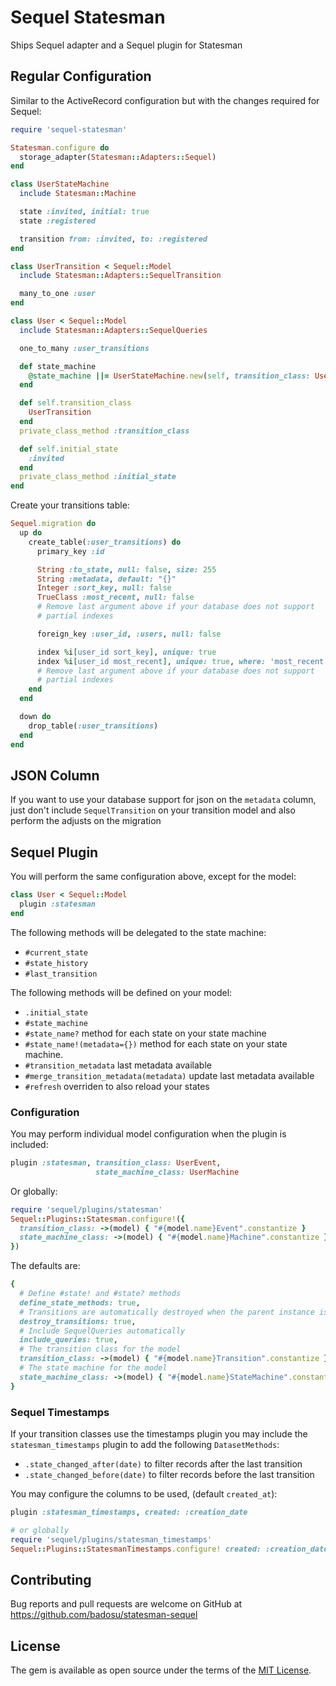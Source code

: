 # Sequel Statesman

Ships Sequel adapter and a Sequel plugin for Statesman

## Regular Configuration

Similar to the ActiveRecord configuration but with the changes required for
Sequel:

```ruby
require 'sequel-statesman'

Statesman.configure do
  storage_adapter(Statesman::Adapters::Sequel)
end

class UserStateMachine
  include Statesman::Machine

  state :invited, initial: true
  state :registered

  transition from: :invited, to: :registered
end

class UserTransition < Sequel::Model
  include Statesman::Adapters::SequelTransition

  many_to_one :user
end

class User < Sequel::Model
  include Statesman::Adapters::SequelQueries

  one_to_many :user_transitions

  def state_machine
    @state_machine ||= UserStateMachine.new(self, transition_class: UserTransition)
  end

  def self.transition_class
    UserTransition
  end
  private_class_method :transition_class

  def self.initial_state
    :invited
  end
  private_class_method :initial_state
end
```

Create your transitions table:

```ruby
Sequel.migration do
  up do
    create_table(:user_transitions) do
      primary_key :id

      String :to_state, null: false, size: 255
      String :metadata, default: "{}"
      Integer :sort_key, null: false
      TrueClass :most_recent, null: false
      # Remove last argument above if your database does not support
      # partial indexes

      foreign_key :user_id, :users, null: false

      index %i[user_id sort_key], unique: true
      index %i[user_id most_recent], unique: true, where: 'most_recent'
      # Remove last argument above if your database does not support
      # partial indexes
    end
  end

  down do
    drop_table(:user_transitions)
  end
end
```

## JSON Column

If you want to use your database support for json on the `metadata` column,
just don't include `SequelTransition` on your transition model and also
perform the adjusts on the migration

## Sequel Plugin

You will perform the same configuration above, except for the model:

```ruby
class User < Sequel::Model
  plugin :statesman
end
```

The following methods will be delegated to the state machine:

- `#current_state`
- `#state_history`
- `#last_transition`

The following methods will be defined on your model:

- `.initial_state`
- `#state_machine`
- `#state_name?` method for each state on your state machine
- `#state_name!(metadata={})` method for each state on your state machine.
- `#transition_metadata` last metadata available
- `#merge_transition_metadata(metadata)` update last metadata available
- `#refresh` overriden to also reload your states

### Configuration

You may perform individual model configuration when the plugin is included:

```ruby
plugin :statesman, transition_class: UserEvent,
                   state_machine_class: UserMachine
```

Or globally:

```ruby
require 'sequel/plugins/statesman'
Sequel::Plugins::Statesman.configure!({
  transition_class: ->(model) { "#{model.name}Event".constantize }
  state_machine_class: ->(model) { "#{model.name}Machine".constantize }
})
```

The defaults are:

```ruby
{
  # Define #state! and #state? methods
  define_state_methods: true,
  # Transitions are automatically destroyed when the parent instance is destroyed
  destroy_transitions: true,
  # Include SequelQueries automatically
  include_queries: true,
  # The transition class for the model
  transition_class: ->(model) { "#{model.name}Transition".constantize },
  # The state machine for the model
  state_machine_class: ->(model) { "#{model.name}StateMachine".constantize }
}
```

### Sequel Timestamps

If your transition classes use the timestamps plugin you may include
the `statesman_timestamps` plugin to add the following `DatasetMethods`:

- `.state_changed_after(date)` to filter records after the last transition
- `.state_changed_before(date)` to filter records before the last transition

You may configure the columns to be used, (default `created_at`):

```ruby
plugin :statesman_timestamps, created: :creation_date

# or globally
require 'sequel/plugins/statesman_timestamps'
Sequel::Plugins::StatesmanTimestamps.configure! created: :creation_date
```

## Contributing

Bug reports and pull requests are welcome on GitHub at https://github.com/badosu/statesman-sequel

## License

The gem is available as open source under the terms of the [MIT License](http://opensource.org/licenses/MIT).
